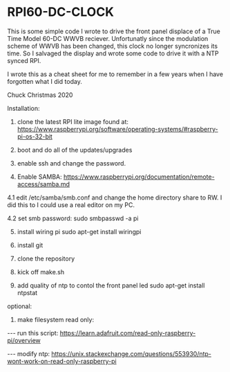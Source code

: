 # RPI60-DC-CLOCK

This is some simple code I wrote to drive the front panel displace of a True Time Model 60-DC WWVB reciever. Unfortunatly since the modulation scheme of WWVB has been changed, this clock no longer syncronizes its time. So I salvaged the display and wrote some code to drive it with a NTP synced RPI.

I wrote this as a cheat sheet for me to remember in a few years when I have forgotten what I did today.

Chuck
Christmas 2020


Installation:
1) clone the latest RPI lite image found at:
https://www.raspberrypi.org/software/operating-systems/#raspberry-pi-os-32-bit

2. boot and do all of the updates/upgrades

3. enable ssh and change the password.

4. Enable SAMBA:
https://www.raspberrypi.org/documentation/remote-access/samba.md

4.1 edit /etc/samba/smb.conf and change the home directory share to RW. I did this to I could use a real editor on my PC.

4.2 set smb password:
sudo smbpasswd -a pi

5. install wiring pi
sudo apt-get install wiringpi 

6. install git

7. clone the repository

8. kick off make.sh

9. add quality of ntp to contol the front panel led
sudo apt-get install ntpstat

optional:
1) make filesystem read only:

--- run this script:
https://learn.adafruit.com/read-only-raspberry-pi/overview

--- modify ntp:
https://unix.stackexchange.com/questions/553930/ntp-wont-work-on-read-only-raspberry-pi

